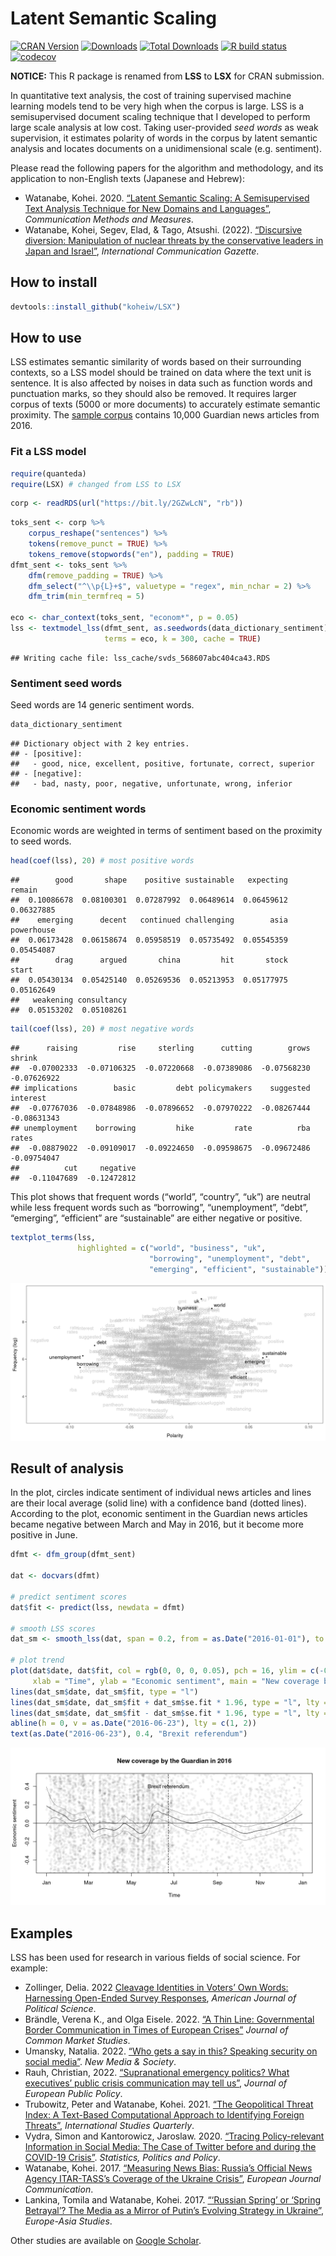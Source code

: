 
# Latent Semantic Scaling

<!-- badges: start -->

[![CRAN
Version](https://www.r-pkg.org/badges/version/LSX)](https://CRAN.R-project.org/package=LSX)
[![Downloads](https://cranlogs.r-pkg.org/badges/LSX)](https://CRAN.R-project.org/package=LSX)
[![Total
Downloads](https://cranlogs.r-pkg.org/badges/grand-total/LSX?color=orange)](https://CRAN.R-project.org/package=LSX)
[![R build
status](https://github.com/koheiw/LSX/workflows/R-CMD-check/badge.svg)](https://github.com/koheiw/LSX/actions)
[![codecov](https://codecov.io/gh/koheiw/LSX/branch/master/graph/badge.svg)](https://app.codecov.io/gh/koheiw/LSX)
<!-- badges: end -->

**NOTICE:** This R package is renamed from **LSS** to **LSX** for CRAN
submission.

In quantitative text analysis, the cost of training supervised machine
learning models tend to be very high when the corpus is large. LSS is a
semisupervised document scaling technique that I developed to perform
large scale analysis at low cost. Taking user-provided *seed words* as
weak supervision, it estimates polarity of words in the corpus by latent
semantic analysis and locates documents on a unidimensional scale
(e.g. sentiment).

Please read the following papers for the algorithm and methodology, and
its application to non-English texts (Japanese and Hebrew):

-   Watanabe, Kohei. 2020. [“Latent Semantic Scaling: A Semisupervised
    Text Analysis Technique for New Domains and
    Languages”](https://www.tandfonline.com/doi/full/10.1080/19312458.2020.1832976),
    *Communication Methods and Measures*.
-   Watanabe, Kohei, Segev, Elad, & Tago, Atsushi. (2022). [“Discursive
    diversion: Manipulation of nuclear threats by the conservative
    leaders in Japan and
    Israel”](https://journals.sagepub.com/doi/full/10.1177/17480485221097967),
    *International Communication Gazette*.

## How to install

``` r
devtools::install_github("koheiw/LSX")
```

## How to use

LSS estimates semantic similarity of words based on their surrounding
contexts, so a LSS model should be trained on data where the text unit
is sentence. It is also affected by noises in data such as function
words and punctuation marks, so they should also be removed. It requires
larger corpus of texts (5000 or more documents) to accurately estimate
semantic proximity. The [sample corpus](https://bit.ly/2GZwLcN) contains
10,000 Guardian news articles from 2016.

### Fit a LSS model

``` r
require(quanteda)
require(LSX) # changed from LSS to LSX
```

``` r
corp <- readRDS(url("https://bit.ly/2GZwLcN", "rb"))
```

``` r
toks_sent <- corp %>% 
    corpus_reshape("sentences") %>% 
    tokens(remove_punct = TRUE) %>% 
    tokens_remove(stopwords("en"), padding = TRUE)
dfmt_sent <- toks_sent %>% 
    dfm(remove_padding = TRUE) %>%
    dfm_select("^\\p{L}+$", valuetype = "regex", min_nchar = 2) %>% 
    dfm_trim(min_termfreq = 5)

eco <- char_context(toks_sent, "econom*", p = 0.05)
lss <- textmodel_lss(dfmt_sent, as.seedwords(data_dictionary_sentiment), 
                     terms = eco, k = 300, cache = TRUE)
```

    ## Writing cache file: lss_cache/svds_568607abc404ca43.RDS

### Sentiment seed words

Seed words are 14 generic sentiment words.

``` r
data_dictionary_sentiment
```

    ## Dictionary object with 2 key entries.
    ## - [positive]:
    ##   - good, nice, excellent, positive, fortunate, correct, superior
    ## - [negative]:
    ##   - bad, nasty, poor, negative, unfortunate, wrong, inferior

### Economic sentiment words

Economic words are weighted in terms of sentiment based on the proximity
to seed words.

``` r
head(coef(lss), 20) # most positive words
```

    ##        good       shape    positive sustainable   expecting      remain 
    ##  0.10086678  0.08100301  0.07287992  0.06489614  0.06459612  0.06327885 
    ##    emerging      decent   continued challenging        asia  powerhouse 
    ##  0.06173428  0.06158674  0.05958519  0.05735492  0.05545359  0.05454087 
    ##        drag      argued       china         hit       stock       start 
    ##  0.05430134  0.05425140  0.05269536  0.05213953  0.05177975  0.05162649 
    ##   weakening consultancy 
    ##  0.05153202  0.05108261

``` r
tail(coef(lss), 20) # most negative words
```

    ##      raising         rise     sterling      cutting        grows       shrink 
    ##  -0.07002333  -0.07106325  -0.07220668  -0.07389086  -0.07568230  -0.07626922 
    ## implications        basic         debt policymakers    suggested     interest 
    ##  -0.07767036  -0.07848986  -0.07896652  -0.07970222  -0.08267444  -0.08631343 
    ## unemployment    borrowing         hike         rate          rba        rates 
    ##  -0.08879022  -0.09109017  -0.09224650  -0.09598675  -0.09672486  -0.09754047 
    ##          cut     negative 
    ##  -0.11047689  -0.12472812

This plot shows that frequent words (“world”, “country”, “uk”) are
neutral while less frequent words such as “borrowing”, “unemployment”,
“debt”, “emerging”, “efficient” are “sustainable” are either negative or
positive.

``` r
textplot_terms(lss, 
               highlighted = c("world", "business", "uk",
                               "borrowing", "unemployment", "debt",
                               "emerging", "efficient", "sustainable"))
```

![](images/words-1.png)<!-- -->

## Result of analysis

In the plot, circles indicate sentiment of individual news articles and
lines are their local average (solid line) with a confidence band
(dotted lines). According to the plot, economic sentiment in the
Guardian news articles became negative between March and May in 2016,
but it become more positive in June.

``` r
dfmt <- dfm_group(dfmt_sent)

dat <- docvars(dfmt)

# predict sentiment scores
dat$fit <- predict(lss, newdata = dfmt)

# smooth LSS scores
dat_sm <- smooth_lss(dat, span = 0.2, from = as.Date("2016-01-01"), to = as.Date("2016-12-31"))

# plot trend
plot(dat$date, dat$fit, col = rgb(0, 0, 0, 0.05), pch = 16, ylim = c(-0.5, 0.5),
     xlab = "Time", ylab = "Economic sentiment", main = "New coverage by the Guardian in 2016")
lines(dat_sm$date, dat_sm$fit, type = "l")
lines(dat_sm$date, dat_sm$fit + dat_sm$se.fit * 1.96, type = "l", lty = 3)
lines(dat_sm$date, dat_sm$fit - dat_sm$se.fit * 1.96, type = "l", lty = 3)
abline(h = 0, v = as.Date("2016-06-23"), lty = c(1, 2))
text(as.Date("2016-06-23"), 0.4, "Brexit referendum")
```

![](images/trend-1.png)<!-- -->

## Examples

LSS has been used for research in various fields of social science. For
example:

-   Zollinger, Delia. 2022 [Cleavage Identities in Voters’ Own Words:
    Harnessing Open-Ended Survey
    Responses](https://onlinelibrary.wiley.com/doi/10.1111/ajps.12743),
    *American Journal of Political Science*.
-   Brändle, Verena K., and Olga Eisele. 2022. [“A Thin Line:
    Governmental Border Communication in Times of European
    Crises”](https://onlinelibrary.wiley.com/doi/full/10.1111/jcms.13398)
    *Journal of Common Market Studies*.
-   Umansky, Natalia. 2022. [“Who gets a say in this? Speaking security
    on social
    media”](https://journals.sagepub.com/doi/10.1177/14614448221111009).
    *New Media & Society*.
-   Rauh, Christian, 2022. [“Supranational emergency politics? What
    executives’ public crisis communication may tell
    us”](https://www.tandfonline.com/doi/full/10.1080/13501763.2021.1916058),
    *Journal of European Public Policy*.
-   Trubowitz, Peter and Watanabe, Kohei. 2021. [“The Geopolitical
    Threat Index: A Text-Based Computational Approach to Identifying
    Foreign
    Threats”](https://academic.oup.com/isq/advance-article/doi/10.1093/isq/sqab029/6278490),
    *International Studies Quarterly*.
-   Vydra, Simon and Kantorowicz, Jaroslaw. 2020. [“Tracing
    Policy-relevant Information in Social Media: The Case of Twitter
    before and during the COVID-19
    Crisis”](https://www.degruyter.com/document/doi/10.1515/spp-2020-0013/html).
    *Statistics, Politics and Policy*.
-   Watanabe, Kohei. 2017. [“Measuring News Bias: Russia’s Official News
    Agency ITAR-TASS’s Coverage of the Ukraine
    Crisis”](http://journals.sagepub.com/eprint/TBc9miIc89njZvY3gyAt/full),
    *European Journal Communication*.
-   Lankina, Tomila and Watanabe, Kohei. 2017. [“‘Russian Spring’ or
    ‘Spring Betrayal’? The Media as a Mirror of Putin’s Evolving
    Strategy in
    Ukraine”](http://www.tandfonline.com/eprint/tWik7KDfsZv8C2KeNkI5/full),
    *Europe-Asia Studies*.

Other studies are available on [Google
Scholar](https://scholar.google.com/scholar?oi=bibs&hl=en&cites=5312969973901591795).
